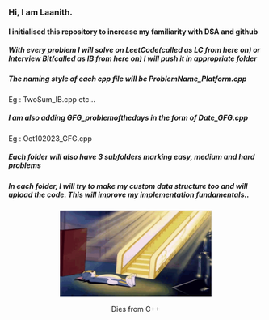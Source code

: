 ### Hi, I am Laanith.

#### I initialised this repository to increase my familiarity with DSA and github



##### With every problem I will solve on LeetCode(called as LC from here on) or Interview Bit(called as IB from here on) I will push it in appropriate folder

##### The naming style of each cpp file will be ProblemName_Platform.cpp
Eg : TwoSum_IB.cpp etc...


##### I am also adding GFG_problemofthedays in the form of Date_GFG.cpp
Eg : Oct102023_GFG.cpp

##### Each folder will also have 3 subfolders marking easy, medium and hard problems 

##### In each folder, I will try to make my custom data structure too and will upload the code. This will improve my implementation fundamentals..


<p align="center">
<img width="300" src="./tom_dead.gif"></img>
<p align="center">Dies from C++</p>
</p>






